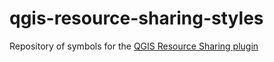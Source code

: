 # qgis-resource-sharing-styles

Repository of symbols for the [QGIS Resource Sharing plugin](https://plugins.qgis.org/plugins/qgis_resource_sharing/)
